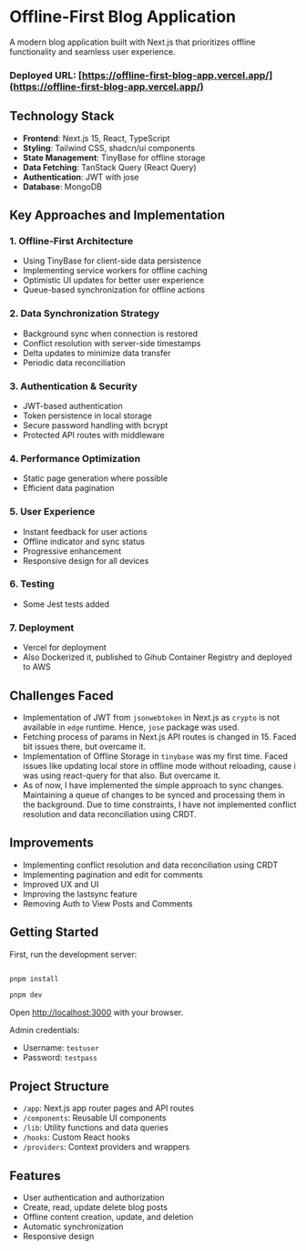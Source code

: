 # Offline-First Blog Application

A modern blog application built with Next.js that prioritizes offline functionality and seamless user experience.

### Deployed URL: [https://offline-first-blog-app.vercel.app/](https://offline-first-blog-app.vercel.app/)

## Technology Stack

- **Frontend**: Next.js 15, React, TypeScript
- **Styling**: Tailwind CSS, shadcn/ui components
- **State Management**: TinyBase for offline storage
- **Data Fetching**: TanStack Query (React Query)
- **Authentication**: JWT with jose
- **Database**: MongoDB

## Key Approaches and Implementation

### 1. Offline-First Architecture

- Using TinyBase for client-side data persistence
- Implementing service workers for offline caching
- Optimistic UI updates for better user experience
- Queue-based synchronization for offline actions

### 2. Data Synchronization Strategy

- Background sync when connection is restored
- Conflict resolution with server-side timestamps
- Delta updates to minimize data transfer
- Periodic data reconciliation

### 3. Authentication & Security

- JWT-based authentication
- Token persistence in local storage
- Secure password handling with bcrypt
- Protected API routes with middleware

### 4. Performance Optimization

- Static page generation where possible
- Efficient data pagination

### 5. User Experience

- Instant feedback for user actions
- Offline indicator and sync status
- Progressive enhancement
- Responsive design for all devices

### 6. Testing

- Some Jest tests added

### 7. Deployment

- Vercel for deployment
- Also Dockerized it, published to Gihub Container Registry and deployed to AWS

## Challenges Faced

- Implementation of JWT from `jsonwebtoken` in Next.js as `crypto` is not available in `edge` runtime. Hence, `jose` package was used.
- Fetching process of params in Next.js API routes is changed in 15. Faced bit issues there, but overcame it.
- Implementation of Offline Storage in `tinybase` was my first time. Faced issues like updating local store in offline mode without reloading, cause i was using react-query for that also. But overcame it.
- As of now, I have implemented the simple approach to sync changes. Maintaining a queue of changes to be synced and processing them in the background. Due to time constraints, I have not implemented conflict resolution and data reconciliation using CRDT.

## Improvements

- Implementing conflict resolution and data reconciliation using CRDT
- Implementing pagination and edit for comments
- Improved UX and UI
- Improving the lastsync feature
- Removing Auth to View Posts and Comments

## Getting Started

First, run the development server:

```bash

pnpm install

pnpm dev

```

Open [http://localhost:3000](http://localhost:3000) with your browser.

Admin credentials:

- Username: `testuser`
- Password: `testpass`

## Project Structure

- `/app`: Next.js app router pages and API routes
- `/components`: Reusable UI components
- `/lib`: Utility functions and data queries
- `/hooks`: Custom React hooks
- `/providers`: Context providers and wrappers

## Features

- User authentication and authorization
- Create, read, update delete blog posts
- Offline content creation, update, and deletion
- Automatic synchronization
- Responsive design

